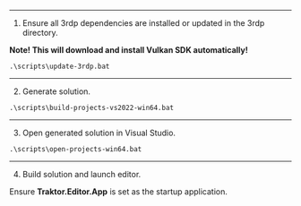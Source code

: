 
---
1. Ensure all 3rdp dependencies are installed or updated in the 3rdp directory.

**Note! This will download and install Vulkan SDK automatically!**

```
.\scripts\update-3rdp.bat
```

---
2. Generate solution.
```
.\scripts\build-projects-vs2022-win64.bat
```

---
3. Open generated solution in Visual Studio.
```
.\scripts\open-projects-win64.bat
```

---
4. Build solution and launch editor.

Ensure **Traktor.Editor.App** is set as the startup application.
